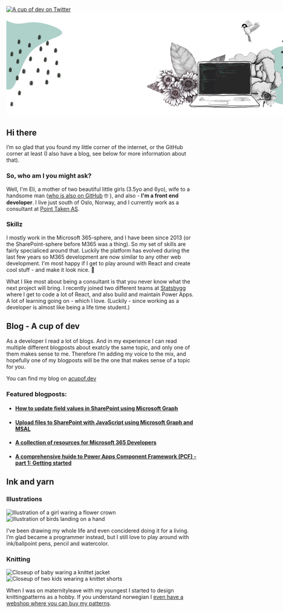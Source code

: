 [![A cup of dev on Twitter](https://img.shields.io/badge/Twitter-%40acupof_dev-blue?style=flat-square)](https://twitter.com/acupof_dev)
<img style="max-width:900px" src="./assets/mixed-media-illustration.jpg" />

## Hi there

I’m so glad that you found my little corner of the internet, or the GitHub corner at least (I also have a blog, see below for more information about that).

### So, who am I you might ask? 

Well, I'm Eli, a mother of two beautiful little girls (3.5yo and 6yo), wife to a handsome man ([who is also on GitHub](https://github.com/EspenSchei) 🤓 ), and also - **I'm a front end developer**. I live just south of Oslo, Norway, and I currently work as a consultant at [Point Taken AS](https://pointtaken.no/).

### Skillz
I mostly work in the Microsoft 365-sphere, and I have been since 2013 (or the SharePoint-sphere before M365 was a thing). So my set of skills are fairly specialiced around that. Luckily the platform has evolved during the last few years so M365 development are now similar to any other web development. I'm most happy if I get to play around with React and create cool stuff - and make it look nice. 💁

What I like most about being a consultant is that you never know what the next project will bring. I recently joined two different teams at [Statsbygg](https://www.statsbygg.no/) where I get to code a lot of React, and also build and maintain Power Apps. A lot of learning going on - which I love. (Luckily - since working as a developer is almost like being a life time student.)

## Blog - A cup of dev
As a developer I read a lot of blogs. And in my experience I can read multiple different blogposts about exatcly the same topic, and only one of them makes sense to me. Therefore I’m adding my voice to the mix, and hopefully one of my blogposts will be the one that makes sense of a topic for you. 

You can find my blog on  [acupof.dev](https://acupof.dev)


### Featured blogposts: 

* #### [How to update field values in SharePoint using Microsoft Graph](https://elischei.com/how-to-update-field-values-in-sharepoint-using-microsoft-graph/)

* #### [Upload files to SharePoint with JavaScript using Microsoft Graph and MSAL](https://elischei.com/upload-files-to-sharepoint-with-javascript-using-microsoft-graph/)

* #### [A collection of resources for Microsoft 365 Developers](https://elischei.com/a-collection-of-resources-for-microsoft-365-developers/)

* #### [A comprehensive huide to Power Apps Component Framework (PCF) - part 1: Getting started](https://elischei.com/a-comprehensive-guide-to-power-apps-component-framework-pcf-part-1-getting-started)


## Ink and yarn
  
### Illustrations 
![Illustration of a girl waring a flower crown](https://elischei.com/wp-content/uploads/2021/05/lexaFlatlay2-300x240.jpg)
![Illustration of birds landing on a hand](https://elischei.com/wp-content/uploads/2021/05/0811aBirdInTheHand-1-300x240.jpg)
  
I’ve been drawing my whole life and even concidered doing it for a living. I’m glad became a programmer instead, but I still love to play around with ink/ballpoint pens, pencil and watercolor.
  
### Knitting
![Closeup of baby waring a knittet jacket](https://elischei.com/wp-content/uploads/2021/05/Jakke_striper_500px_740x-300x240.jpg)
![Closeup of two kids wearing a knittet shorts](https://elischei.com/wp-content/uploads/2021/05/stripeshorts_500px_740x-300x240.jpg)
  
When I was on maternityleave with my youngest I started to design knittingpatterns as a hobby. If you understand norwegian I [even have a webshop where you can buy my patterns](https://www.ravelry.com/stores/mini--minsten).

